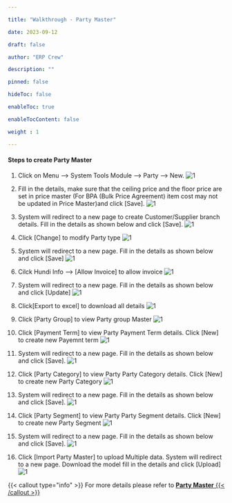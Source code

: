 ```yaml
---

title: "Walkthrough - Party Master"

date: 2023-09-12

draft: false

author: "ERP Crew"

description: ""

pinned: false

hideToc: false

enableToc: true

enableTocContent: false

weight : 1

---
```

#### Steps to create Party Master
1. Click on Menu --> System Tools Module --> Party --> New. 
![1](/systemtools/WT_ST_PM_01.png)<br>

2. Fill in the details, make sure that the ceiling price and the floor price are set in  price master (For BPA (Bulk Price Agreement) item cost may not be updated in Price Master)and click [Save].
![1](/systemtools/WT_ST_PM_02.png)<br>

3. System will redirect to a new page to create Customer/Supplier branch details. Fill in the details as shown below and click [Save].
![1](/systemtools/WT_ST_PM_03.png)<br>

4. Click [Change] to modify Party type
![1](/systemtools/WT_ST_PM_04.png)<br>

5. System will redirect to a new page. Fill in the details as shown below and click [Save]
![1](/systemtools/WT_ST_PM_05.png)<br>

6. Cilck Hundi Info --> [Allow Invoice] to allow invoice
![1](/systemtools/WT_ST_PM_06.png)<br>

5. System will redirect to a new page. Fill in the details as shown below and click [Update]
![1](/systemtools/WT_ST_PM_08.png)<br>

6. Click[Export to excel] to download all details
![1](/systemtools/WT_ST_PM_09.png)<br>

7. Click [Party Group] to view Party group Master
![1](/systemtools/WT_ST_PM_17.png)<br>

9. Click [Payment Term] to view Party Payment Term details. Click [New] to create new Payemnt term
![1](/systemtools/WT_ST_PM_10.png)<br>

10. System will redirect to a new page. Fill in the details as shown below and click [Save].
![1](/systemtools/WT_ST_PM_11.png)<br>

11. Click [Party Category] to view Party Party Category details. Click [New] to create new Party Category
![1](/systemtools/WT_ST_PM_12.png)<br>

12. System will redirect to a new page. Fill in the details as shown below and click [Save].
![1](/systemtools/WT_ST_PM_13.png)<br>

13. Click [Party Segment] to view Party Party Segment details. Click [New] to create new Party Segment
![1](/systemtools/WT_ST_PM_14.png)<br>

14. System will redirect to a new page. Fill in the details as shown below and click [Save].
![1](/systemtools/WT_ST_PM_15.png)<br>

15. Click [Import Party Master] to upload Multiple data. System will redirect to a new page. Download the model fill in the details and click [Upload]
![1](/systemtools/WT_ST_PM_16.png)<br>

{{< callout type="info" >}} For more details please refer to <a href="http://docs.erpcrystal.in/en/docs/erpcrystal/mfg/systemtools/common-masters/party/">**Party Master** {{< /callout >}}


 

